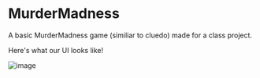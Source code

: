 # MurderMadness
A basic MurderMadness game (similiar to cluedo) made for a class project.

Here's what our UI looks like!


![image](https://user-images.githubusercontent.com/87348118/132321247-9ac1f4fc-9e30-420c-9a58-94ef14ef5979.png)
